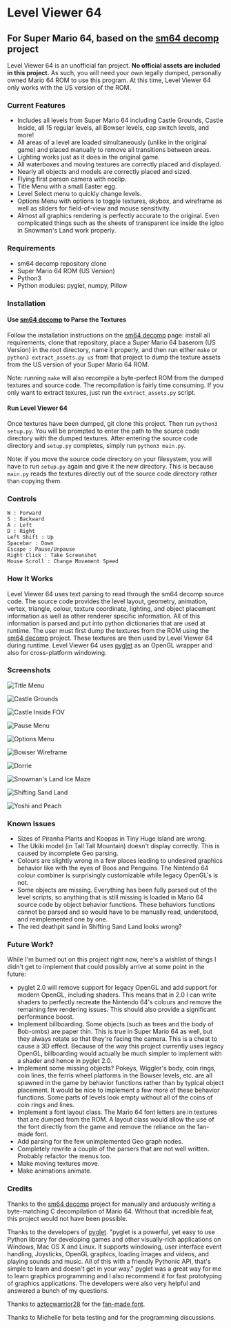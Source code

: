 # Level Viewer 64
## For Super Mario 64, based on the [sm64 decomp](https://github.com/n64decomp/sm64) project

Level Viewer 64 is an unofficial fan project.  **No official assets are included in this project.**  As such, you will need your own legally dumped, personally owned Mario 64 ROM to use this program.  At this time, Level Viewer 64 only works with the US version of the ROM.

### Current Features
- Includes all levels from Super Mario 64 including Castle Grounds, Castle Inside, all 15 regular levels, all Bowser levels, cap switch levels, and more!
- All areas of a level are loaded simultaneously (unlike in the original game) and placed manually to remove all transitions between areas.
- Lighting works just as it does in the original game.
- All waterboxes and moving textures are correctly placed and displayed.
- Nearly all objects and models are correctly placed and sized.
- Flying first person camera with noclip.
- Title Menu with a small Easter egg.
- Level Select menu to quickly change levels.
- Options Menu with options to toggle textures, skybox, and wireframe as well as sliders for field-of-view and mouse sensitivity.
- Almost all graphics rendering is perfectly accurate to the original.  Even complicated things such as the sheets of transparent ice inside the igloo in Snowman's Land work properly.


### Requirements

- sm64 decomp repository clone
- Super Mario 64 ROM (US Version)
- Python3
- Python modules: pyglet, numpy, Pillow


### Installation

#### Use [sm64 decomp](https://github.com/n64decomp/sm64) to Parse the Textures

Follow the installation instructions on the [sm64 decomp](https://github.com/n64decomp/sm64) page: install all requirements, clone that repository, place a Super Mario 64 baserom (US Version) in the root directory, name it properly, and then run either `make` or `python3 extract_assets.py us` from that project to dump the texture assets from the US version of your Super Mario 64 ROM.

Note: running `make` will also recompile a byte-perfect ROM from the dumped textures and source code.  The recompilation is fairly time consuming.  If you only want to extract texures, just run the `extract_assets.py` script.

#### Run Level Viewer 64

Once textures have been dumped, git clone this project.  Then run `python3 setup.py`.  You will be prompted to enter the path to the source code directory with the dumped textures.  After entering the source code directory and `setup.py` completes, simply run `python3 main.py`.

Note: if you move the source code directory on your filesystem, you will have to run `setup.py` again and give it the new directory.  This is because `main.py` reads the textures directly out of the source code directory rather than copying them.


### Controls

```
W : Forward
S : Backward
A : Left
D : Right
Left Shift : Up
Spacebar : Down
Escape : Pause/Unpause
Right Click : Take Screenshot
Mouse Scroll : Change Movement Speed
```


### How It Works
Level Viewer 64 uses text parsing to read through the sm64 decomp source code.  The source code provides the level layout, geometry, animation, vertex, triangle, colour, texture coordinate, lighting, and object placement information as well as other renderer specific information.  All of this information is parsed and put into python dictionaries that are used at runtime.  The user must first dump the textures from the ROM using the [sm64 decomp](https://github.com/n64decomp/sm64) project.  These textures are then used by Level Viewer 64 during runtime.  Level Viewer 64 uses [pyglet](http://pyglet.org/) as an OpenGL wrapper and also for cross-platform windowing.


### Screenshots

![Title Menu](docs/images/title_menu.jpg)

![Castle Grounds](docs/images/castle_grounds.jpg)

![Castle Inside FOV](docs/images/castle_inside.jpg)

![Pause Menu](docs/images/pause_menu_bob.jpg)

![Options Menu](docs/images/options_menu.jpg)

![Bowser Wireframe](docs/images/bowser_wireframe.jpg)

![Dorrie](docs/images/dorrie.jpg)

![Snowman's Land Ice Maze](docs/images/sl_ice_maze.jpg)

![Shifting Sand Land](docs/images/ssl.jpg)

![Yoshi and Peach](docs/images/yoshi_peach.jpg)


### Known Issues

- Sizes of Piranha Plants and Koopas in Tiny Huge Island are wrong.
- The Ukiki model (in Tall Tall Mountain) doesn't display correctly.  This is caused by incomplete Geo parsing.
- Colours are slightly wrong in a few places leading to undesired graphics behavior like with the eyes of Boos and Penguins.  The Nintendo 64 colour combiner is surprisingly customizable while legacy OpenGL's is not.
- Some objects are missing.  Everything has been fully parsed out of the level scripts, so anything that is still missing is loaded in Mario 64 source code by object behavior functions.  These behaviors functions cannot be parsed and so would have to be manually read, understood, and reimplemented one by one.
- The red deathpit sand in Shifting Sand Land looks wrong?


### Future Work?

While I'm burned out on this project right now, here's a wishlist of things I didn't get to implement that could possibly arrive at some point in the future:

- pyglet 2.0 will remove support for legacy OpenGL and add support for modern OpenGL, including shaders.  This means that in 2.0 I can write shaders to perfectly recreate the Nintendo 64's colours and remove the remaining few rendering issues.  This should also provide a significant performance boost.
- Implement billboarding.  Some objects (such as trees and the body of Bob-ombs) are paper thin.  This is true in Super Mario 64 as well, but they always rotate so that they're facing the camera.  This is a cheat to cause a 3D effect.  Because of the way this project currently uses legacy OpenGL, billboarding would actually be much simpler to implement with a shader and hence in pyglet 2.0.
- Implement some missing objects?  Pokeys, Wiggler's body, coin rings, coin lines, the ferris wheel platforms in the Bowser levels, etc. are all spawned in the game by behavior functions rather than by typical object placement.  It would be nice to implement a few more of these behavior functions.  Some parts of levels look empty without all of the coins of coin rings and lines.
- Implement a font layout class.  The Mario 64 font letters are in textures that are dumped from the ROM.  A layout class would allow the use of the font directly from the game and remove the reliance on the fan-made font.
- Add parsing for the few unimplemented Geo graph nodes.
- Completely rewrite a couple of the parsers that are not well written.  Probably refactor the menus too.
- Make moving textures move.
- Make animations animate.


### Credits

Thanks to the [sm64 decomp](https://github.com/n64decomp/sm64) project for manually and arduously writing a byte-matching C decompilation of Mario 64.  Without that incredible feat, this project would not have been possible.

Thanks to the developers of [pyglet](http://pyglet.org/).  "pyglet is a powerful, yet easy to use Python library for developing games and other visually-rich applications on Windows, Mac OS X and Linux. It supports windowing, user interface event handling, Joysticks, OpenGL graphics, loading images and videos, and playing sounds and music. All of this with a friendly Pythonic API, that's simple to learn and doesn't get in your way."  pyglet was a great way for me to learn graphics programming and I also recommend it for fast prototyping of graphics applications.  The developers were also very helpful and answered a bunch of my questions.

Thanks to [aztecwarrior28](https://fontstruct.com/fontstructors/1606234/aztecwarrior28) for the [fan-made font](https://fontstruct.com/fontstructions/show/1770031/super-mario-64-8).

Thanks to Michelle for beta testing and for the programming discussions.